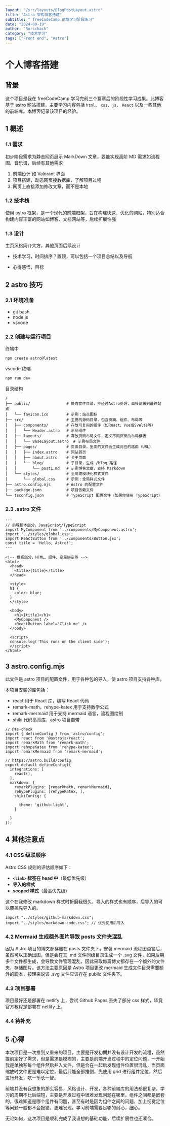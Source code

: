 ```yaml
---
layout: "/src/layouts/BlogPostLayout.astro"
title: "Astro 架构博客搭建"
subtitle: " freeCodeCamp 前端学习阶段练习"
date: "2024-09-19"
author: "Rorschach"
category: "技术学习"
tags: ["Front end", "Astro"]
---
```


# 个人博客搭建

## 背景

这个项目是我在 freeCodeCamp 学习完前三个篇章后的阶段性学习成果。此博客基于 astro 网站搭建，主要学习内容包括 `html`、 `css`、`js`、 `React` 以及一些其他的前端库。本博客记录该项目的经验。


## 1 概述

### 1.1 需求

初步阶段需求为静态网页展示 MarkDown 文章，要能实现高阶 MD 需求如流程图、音乐谱，后续有其他需求

1. 前端设计 如 Valorant 界面
2. 项目搭建，动态网页接数据库，了解项目过程
3. 网页上直接添加修改文章，而不是本地



### 1.2 技术栈

使用 astro 框架，是一个现代的前端框架，旨在构建快速、优化的网站，特别适合构建内容丰富的网站如博客、文档网站等，后续扩展性强



### 1.3 设计

主页风格简介大方，其他页面后续设计

- 技术学习，时间排序？置顶，可以包括一个项目总结以及导航

- 心得感悟，目标




## 2 astro 技巧

### 2.1 环境准备

- git bash
- node.js
- vscode



### 2.2 创建与运行项目

终端中

```bash
npm create astro@latest
```



vscode 终端

```bash
npm run dev
```



目录结构

```
/
├── public/                # 静态文件目录，不经过Astro处理，直接部署到最终站点
│   └── favicon.ico        # 示例：站点图标
├── src/                   # 主要的源码目录，包含页面、组件、布局等
│   ├── components/        # 存放可复用的组件（如React、Vue或Svelte等）
│   │   └── Header.astro   # 示例组件
│   ├── layouts/           # 存放页面布局文件，定义不同页面的布局模板
│   │   └── BaseLayout.astro  # 示例布局文件
│   ├── pages/             # 页面目录，里面的文件会生成对应的路由（URL）
│   │   ├── index.astro    # 网站首页
│   │   ├── about.astro    # 关于页面
│   │   └── blog/          # 子目录，生成 /blog 路径
│   │       └── post1.md   # 示例博客文章，支持 Markdown
│   └── styles/            # 全局或模块化样式文件
│       └── global.css     # 示例：全局样式文件
├── astro.config.mjs       # Astro 的配置文件
├── package.json           # 项目依赖文件
└── tsconfig.json          # TypeScript 配置文件（如果你使用 TypeScript）

```



### 2.3 .astro 文件

```
---
// 前导脚本部分，JavaScript/TypeScript
import MyComponent from '../components/MyComponent.astro';
import '../styles/global.css';
import ReactButton from '../components/Button.jsx';
const title = 'Hello, Astro!';
---

<!-- 模板部分，HTML、组件、变量绑定等 -->
<html>
  <head>
    <title>{title}</title>
  </head>
  
  <style>
  h1 {
    color: blue;
  }
  </style>
  
  <body>
    <h1>{title}</h1>
    <MyComponent />
    <ReactButton label="Click me" />
  </body>
  
  <script>
  console.log('This runs on the client side');
  </script>
</html>

```



## 3 astro.config.mjs

此文件是 astro 项目的配置文件，用于各种包的导入，使 astro 项目支持各种库。

本项目安装的库包括：

- react 用于 React 库，编写 React 代码
- remark-math，rehype-katex 用于支持数学公式
- remark-mermaid 用于支持 mermaid 语言，流程图绘制
- shiki 代码高亮库，astro 项目自带

```
// @ts-check
import { defineConfig } from 'astro/config';
import react from '@astrojs/react';
import remarkMath from 'remark-math';
import rehypeKatex from 'rehype-katex';
import remarkMermaid from 'remark-mermaid';

// https://astro.build/config
export default defineConfig({
  integrations: [
    react(),
  ],
  markdown: {
    remarkPlugins: [remarkMath, remarkMermaid],
    rehypePlugins: [rehypeKatex, ],
    shikiConfig: {
      
      theme: 'github-light',
    }
  
  }
});

```



## 4 其他注意点

### 4.1 CSS 级联顺序

Astro CSS 规则的评估顺序如下：

- **`<link>` 标签在 head 中**（最低优先级）
- **导入的样式**
- **scoped 样式**（最高优先级）

这个在我修改 markdown 样式时折磨我很久，导入的样式也有顺序，后导入的可以覆盖先导入的。

```
import "../styles/github-markdown.css";
import "../styles/markdown-code.css"; // 优先使用后导入
```



### 4.2 Mermaid 生成额外图片导致 posts 文件夹混乱

因为 Astro 项目的博文都存储在 posts 文件夹下，安装 mermaid 流程图语言后，虽然可以正确出图，但是会在其 .md 文件同级目录生成一个 .svg 文件，如果后期多个文件都生成，会导致文件管理混乱，因此采取每篇博文都存在一个额外的文件夹，存储图片。该方法主要原因是 Astro 项目更改 mermaid 生成文件目录需要额外的脚本，按理来说该 .svg 文件应该存在 public 文件夹下。



### 4.3 项目部署

项目最好还是部署在 netlify 上，尝试 Github Pages 丢失了部分 css 样式，毕竟官方教程是部署在 netlify 上。

### 4.4 待补充



## 5 心得

本次项目是一次推到又重来的项目，主要是开发初期并没有设计开发的流程，虽然提前定好了需求，但是需求是模糊的，主要是前端开发过程中的定位问题，一开始我是单独写每个组件然后并入文件，但是合在一起后发现组件位置很混乱，当页面缩放时文件更是难以定位，最后只能全部推倒，先使用 grid 进行组件定位，然后进行开发，吃一堑长一智。

前端并没有我想象的那么容易，风格设计、开发，各种前端库的用法都很复杂，学习的周期不比后端短，主要是开发过程中很难发现问题在哪里，组件之间都是嵌套的，很难知道是哪个组件有问题，甚至有时是因为组件之间的问题，加上视觉定位等问题一般都不会报错，更难发现。学习前端需要足够的耐心，细心。

无论如何，这次项目是顺利完成了我设想的基础功能，后续扩展性也还凑合。


